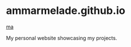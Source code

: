 # ammarmelade.github.io

[ma](https://ammarmelade.github.io/)

My personal website showcasing my projects.
